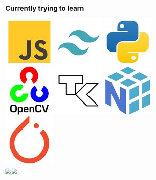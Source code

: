 ## Currently trying to learn

<p align="left">
  <img src="js-svgrepo-com.svg" class="js" alt="javascript" width="150"/>
  <img src="tailwind-svgrepo-com.svg" class="tw" alt="tailwind" width="150"/>
  <img src="python-svgrepo-com.svg" class="py" alt="python" width="150"/>
  <img src="opencv-svgrepo-com.svg" class="cv2" alt="opencv" width="150"/>
  <img src="tk-svgrepo-com.svg" class="tk" alt="tkinter" width="150"/>
  <img src="numpy-svgrepo-com.svg" class="np" alt="numpy" width="150"/>
  <img src="pytorch-svgrepo-com.svg" class="pt" alt="pytorch" width="150"/>
</p>
<p align="left" margin="2px">
  <a href="https://github.com/NotSabrina">
    <img src="https://img.shields.io/github/followers/NotSabrina?label=Follow&style=social" width="100"/>
  </a>
  <a href="https://github.com/NotSabrina">
    <img src="https://komarev.com/ghpvc/?username=NotSabrina&color=brightgreen" width="100"/>
  </a>
</p>




